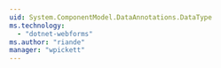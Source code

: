 ```yaml
---
uid: System.ComponentModel.DataAnnotations.DataType
ms.technology: 
  - "dotnet-webforms"
ms.author: "riande"
manager: "wpickett"
---
```

